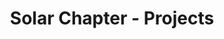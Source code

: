 ---
permalink: /projects
layout: projects
menu-color: 'dark'
title: Solar Chapter - Projects
custom_css:
  - '/assets/css/projects.css'
custom_js: 
  - '/assets/js/jquery.keyframes.min.js'
  - 'https://cdnjs.cloudflare.com/ajax/libs/d3/3.5.3/d3.min.js'
  - 'https://cdnjs.cloudflare.com/ajax/libs/topojson/1.6.9/topojson.min.js'
  - 'https://cdnjs.cloudflare.com/ajax/libs/datamaps/0.5.9/datamaps.idn.min.js'
  - '/assets/js/projects.js'
# Content
stats:
  fund:
    title: "Has Raised"
    value: "Rp. 320,000,000"
  sponsors:
    title: "Supported by"
    value: "7 companies"
  branch:
    title: 'Created'
    value: "5 branches"
  students:
    title: 'Has Involved'
    value: "50 students"
    help_message: "from universities across the world"
statsImageGallery:
  - https://res.cloudinary.com/db1a3rvdf/image/upload/v1584855201/Solar%20Chapter%20Website/projects_page/stats_carousel/RK_05953_bbfw73_i8tb3r.jpg
  - https://res.cloudinary.com/db1a3rvdf/image/upload/v1584838758/Solar%20Chapter%20Website/projects_page/stats_carousel/DSC00821_phwela.jpg
  - https://res.cloudinary.com/db1a3rvdf/image/upload/v1584838757/Solar%20Chapter%20Website/projects_page/stats_carousel/IMG_20170817_113747_uij0wu.jpg
  - https://res.cloudinary.com/db1a3rvdf/image/upload/v1584838757/Solar%20Chapter%20Website/projects_page/stats_carousel/RK_05181_by4ydl.jpg
  - https://res.cloudinary.com/db1a3rvdf/image/upload/v1584838757/Solar%20Chapter%20Website/projects_page/stats_carousel/DSC02083_a8adwa.jpg
prefaceTitle: ''
preface: |
  Solar Chapter has worked on several projects in Indonesia, and still counting. Collaborating with students across the world, companies, and local government in identifying and providing solutions in getting basic commodities to rural areas.
projects:
  - ntt:
    provinceName: 'East Nusa Tenggara'
    regencies:
      - malaka:
        regencyName: 'Malaka'
        places:
          - asmanulea:
            placeName: 'As Manulea'
            chapters:
              - chapterTwo:
                chapterTitle: 'Chapter Two: Education for As Manulea'
                chapterStatus: 'completed'
          - biau:
            placeName: 'Biau'
            chapters:
              - chapterOne:
                chapterTitle: 'Chapter One: Water for Biau'
                chapterStatus: 'in-progress'
          - umutnana:
            placeName: 'Umutnana'
            chapters:
              - chapterOne:
                chapterTitle: 'Chapter One: Water for Umutnana'
                chapterLink: '/projects/chapter-one-water-for-umutnana'
                chapterStatus: 'completed'
---